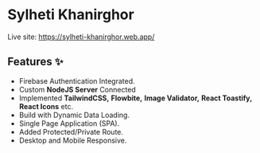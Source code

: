 # Sylheti Khanirghor

Live site: https://sylheti-khanirghor.web.app/

## Features ✨
* Firebase Authentication Integrated.
* Custom __NodeJS Server__ Connected
* Implemented __TailwindCSS,__ __Flowbite,__ __Image Validator,__ __React Toastify,__ __React Icons__  etc.
* Build with Dynamic Data Loading.
* Single Page Application (SPA). 
* Added Protected/Private Route. 
* Desktop and Mobile Responsive.